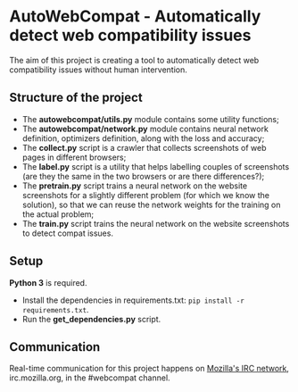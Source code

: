 # AutoWebCompat - Automatically detect web compatibility issues

The aim of this project is creating a tool to automatically detect web compatibility issues without human intervention.

## Structure of the project

- The **autowebcompat/utils.py** module contains some utility functions;
- The **autowebcompat/network.py** module contains neural network definition, optimizers definition, along with the loss and accuracy;
- The **collect.py** script is a crawler that collects screenshots of web pages in different browsers;
- The **label.py** script is a utility that helps labelling couples of screenshots (are they the same in the two browsers or are there differences?);
- The **pretrain.py** script trains a neural network on the website screenshots for a slightly different problem (for which we know the solution), so that we can reuse the network weights for the training on the actual problem;
- The **train.py** script trains the neural network on the website screenshots to detect compat issues.

## Setup

**Python 3** is required.

- Install the dependencies in requirements.txt: `pip install -r requirements.txt`.
- Run the **get_dependencies.py** script.

## Communication

Real-time communication for this project happens on [Mozilla's IRC network](https://wiki.mozilla.org/IRC), irc.mozilla.org, in the #webcompat channel.
